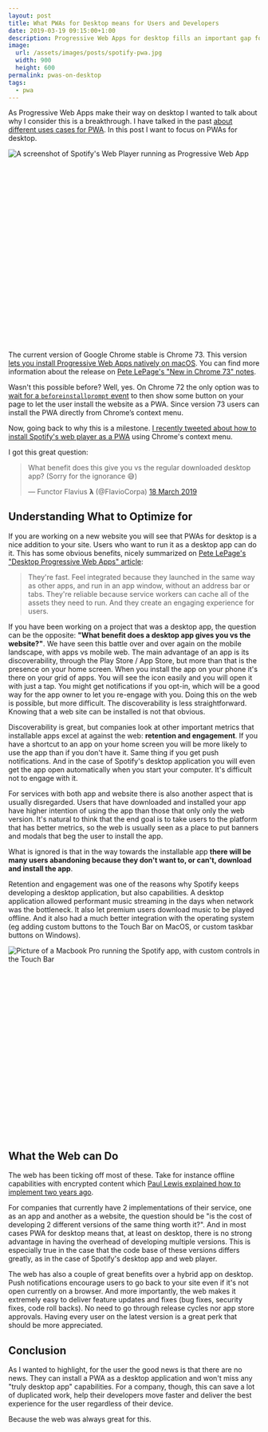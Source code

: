 ```yaml
---
layout: post
title: What PWAs for Desktop means for Users and Developers
date: 2019-03-19 09:15:00+1:00
description: Progressive Web Apps for desktop fills an important gap for the web. Native apps might not be worth thanks to the new capabilities of the web
image:
  url: /assets/images/posts/spotify-pwa.jpg
  width: 900
  height: 600
permalink: pwas-on-desktop
tags:
  - pwa
---
```


As Progressive Web Apps make their way on desktop I wanted to talk about why I consider this is a breakthrough. I have talked in the past [about different uses cases for PWA](/shades-of-pwa/). In this post I want to focus on PWAs for desktop.

<div style="position:relative;padding-bottom:76.47%;margin-bottom:1rem">
<img
    loading="lazy"
    style="max-width:100%; border: 0;position:absolute;top:0;left:0"
    sizes="(max-width: 768px) 100vw, 684px"
    srcset="https://res.cloudinary.com/jmperez/image/upload/w_auto:100:400,f_auto/v1552998597/spotify-pwa-mac_szshj0.png 400w, https://res.cloudinary.com/jmperez/image/upload/w_auto:100:800,f_auto/v1552998597/spotify-pwa-mac_szshj0.png 800w, https://res.cloudinary.com/jmperez/image/upload/w_auto:100:1200,f_auto/v1552998597/spotify-pwa-mac_szshj0.png 1200w, https://res.cloudinary.com/jmperez/image/upload/w_auto:100:1400,f_auto/v1552998597/spotify-pwa-mac_szshj0.png 1400w"
    src="https://res.cloudinary.com/jmperez/image/upload/w_auto:100:684,f_auto/v1552998597/spotify-pwa-mac_szshj0.png"
    alt="A screenshot of Spotify's Web Player running as Progressive Web App" />
</div>

The current version of Google Chrome stable is Chrome 73. This version [lets you install Progressive Web Apps natively on macOS](https://twitter.com/rauschma/status/1105599978880331777). You can find more information about the release on [Pete LePage's "New in Chrome 73" notes](https://developers.google.com/web/updates/2019/03/nic73#pwas-everywhere).
<!-- more -->

Wasn't this possible before? Well, yes. On Chrome 72 the only option was to [wait for a `beforeinstallprompt` event](https://developers.google.com/web/fundamentals/app-install-banners/#listen_for_beforeinstallprompt) to then show some button on your page to let the user install the website as a PWA. Since version 73 users can install the PWA directly from Chrome’s context menu.

Now, going back to why this is a milestone. [I recently tweeted about how to install Spotify's web player as a PWA](https://twitter.com/jmperezperez/status/1107565909906997250) using Chrome's context menu.

I got this great question:

<blockquote class="twitter-tweet" data-lang="en-gb"><p lang="en" dir="ltr">What benefit does this give you vs the regular downloaded desktop app? (Sorry for the ignorance 😅)</p>&mdash; Functor Flavius 𝝺 (@FlavioCorpa) <a href="https://twitter.com/FlavioCorpa/status/1107782132791947271?ref_src=twsrc%5Etfw">18 March 2019</a></blockquote>
<script async src="https://platform.twitter.com/widgets.js" charset="utf-8"></script>

## Understanding What to Optimize for
If you are working on a new website you will see that PWAs for desktop is a nice addition to your site. Users who want to run it as a desktop app can do it. This has some obvious benefits, nicely summarized on [Pete LePage's "Desktop Progressive Web Apps" article](https://developers.google.com/web/progressive-web-apps/desktop):

> They're fast. Feel integrated because they launched in the same way as other apps, and run in an app window, without an address bar or tabs. They're reliable because service workers can cache all of the assets they need to run. And they create an engaging experience for users.

If you have been working on a project that was a desktop app, the question can be the opposite: **"What benefit does a desktop app gives you vs the website?"**. We have seen this battle over and over again on the mobile landscape, with apps vs mobile web. The main advantage of an app is its discoverability, through the Play Store / App Store, but more than that is the presence on your home screen. When you install the app on your phone it's there on your grid of apps. You will see the icon easily and you will open it with just a tap. You might get notifications if you opt-in, which will be a good way for the app owner to let you re-engage with you. Doing this on the web is possible, but more difficult. The discoverability is less straightforward. Knowing that a web site can be installed is not that obvious.

Discoverability is great, but companies look at other important metrics that installable apps excel at against the web: **retention and engagement**. If you have a shortcut to an app on your home screen you will be more likely to use the app than if you don't have it. Same thing if you get push notifications. And in the case of Spotify's desktop application you will even get the app open automatically when you start your computer. It's difficult not to engage with it.

For services with both app and website there is also another aspect that is usually disregarded. Users that have downloaded and installed your app have higher intention of using the app than those that only only the web version. It's natural to think that the end goal is to take users to the platform that has better metrics, so the web is usually seen as a place to put banners and modals that beg the user to install the app.

What is ignored is that in the way towards the installable app **there will be many users abandoning because they don't want to, or can't, download and install the app**.

Retention and engagement was one of the reasons why Spotify keeps developing a desktop application, but also capabilities. A desktop application allowed performant music streaming in the days when network was the bottleneck. It also let premium users download music to be played offline. And it also had a much better integration with the operating system (eg adding custom buttons to the Touch Bar on MacOS, or custom taskbar buttons on Windows).

<div style="position:relative;padding-bottom:75%;margin-bottom:1rem">
<img
    style="max-width:100%; border: 0;position:absolute;top:0;left:0"
    sizes="(max-width: 768px) 100vw, 684px"
    srcset="https://res.cloudinary.com/jmperez/image/upload/w_auto:100:400,f_auto/v1552998304/spotify-mac-touch-bar_q7ywci.jpg 400w, https://res.cloudinary.com/jmperez/image/upload/w_auto:100:800,f_auto/v1552998304/spotify-mac-touch-bar_q7ywci.jpg 800w, https://res.cloudinary.com/jmperez/image/upload/w_auto:100:1200,f_auto/v1552998304/spotify-mac-touch-bar_q7ywci.jpg 1200w, https://res.cloudinary.com/jmperez/image/upload/w_auto:100:1400,f_auto/v1552998304/spotify-mac-touch-bar_q7ywci.jpg 1400w"
    src="https://res.cloudinary.com/jmperez/image/upload/w_auto:100:684,f_auto/v1552998304/spotify-mac-touch-bar_q7ywci.jpg"
    alt="Picture of a Macbook Pro running the Spotify app, with custom controls in the Touch Bar" />
</div>

## What the Web can Do

The web has been ticking off most of these. Take for instance offline capabilities with encrypted content which [Paul Lewis explained how to implement two years ago](https://www.youtube.com/watch?v=--KA2VrPDao).

For companies that currently have 2 implementations of their service, one as an app and another as a website, the question should be "is the cost of developing 2 different versions of the same thing worth it?". And in most cases PWA for desktop means that, at least on desktop, there is no strong advantage in having the overhead of developing multiple versions. This is especially true in the case that the code base of these versions differs greatly, as in the case of Spotify's desktop app and web player.

The web has also a couple of great benefits over a hybrid app on desktop. Push notifications encourage users to go back to your site even if it's not open currently on a browser. And more importantly, the web makes it extremely easy to deliver feature updates and fixes (bug fixes, security fixes, code roll backs). No need to go through release cycles nor app store approvals. Having every user on the latest version is a great perk that should be more appreciated.

## Conclusion

As I wanted to highlight, for the user the good news is that there are no news. They can install a PWA as a desktop application and won't miss any "truly desktop app" capabilities. For a company, though, this can save a lot of duplicated work, help their developers move faster and deliver the best experience for the user regardless of their device.

Because the web was always great for this.
